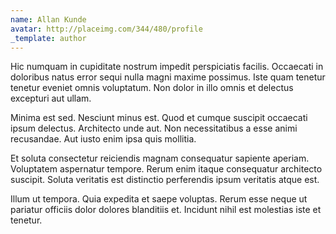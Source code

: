 ```yaml
---
name: Allan Kunde
avatar: http://placeimg.com/344/480/profile
_template: author
---
```

Hic numquam in cupiditate nostrum impedit perspiciatis facilis. Occaecati in doloribus natus error sequi nulla magni maxime possimus. Iste quam tenetur tenetur eveniet omnis voluptatum. Non dolor in illo omnis et delectus excepturi aut ullam.
  
Minima est sed. Nesciunt minus est. Quod et cumque suscipit occaecati ipsum delectus. Architecto unde aut. Non necessitatibus a esse animi recusandae. Aut iusto enim ipsa quis mollitia.
  
Et soluta consectetur reiciendis magnam consequatur sapiente aperiam. Voluptatem aspernatur tempore. Rerum enim itaque consequatur architecto suscipit. Soluta veritatis est distinctio perferendis ipsum veritatis atque est.
  
Illum ut tempora. Quia expedita et saepe voluptas. Rerum esse neque ut pariatur officiis dolor dolores blanditiis et. Incidunt nihil est molestias iste et tenetur.

